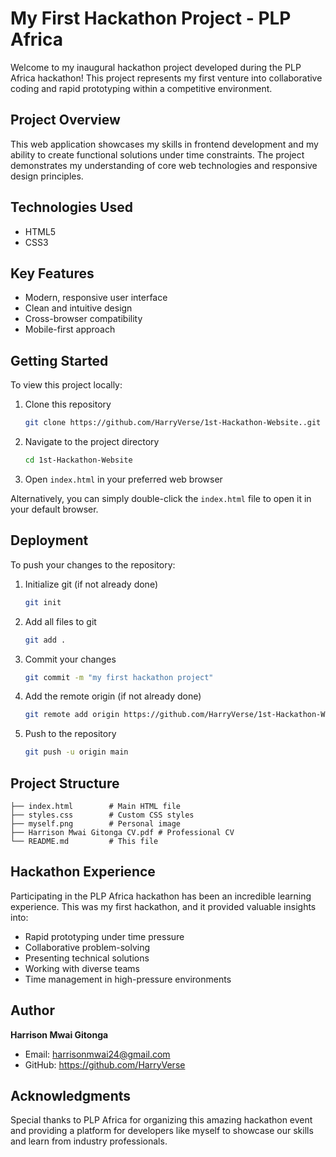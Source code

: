 # My First Hackathon Project - PLP Africa

Welcome to my inaugural hackathon project developed during the PLP Africa hackathon! This project represents my first venture into collaborative coding and rapid prototyping within a competitive environment.

## Project Overview

This web application showcases my skills in frontend development and my ability to create functional solutions under time constraints. The project demonstrates my understanding of core web technologies and responsive design principles.

## Technologies Used

- HTML5
- CSS3

## Key Features

- Modern, responsive user interface
- Clean and intuitive design
- Cross-browser compatibility
- Mobile-first approach

## Getting Started

To view this project locally:

1. Clone this repository
   ```bash
   git clone https://github.com/HarryVerse/1st-Hackathon-Website..git
   ```

2. Navigate to the project directory
   ```bash
   cd 1st-Hackathon-Website
   ```

3. Open `index.html` in your preferred web browser

Alternatively, you can simply double-click the `index.html` file to open it in your default browser.

## Deployment

To push your changes to the repository:

1. Initialize git (if not already done)
   ```bash
   git init
   ```

2. Add all files to git
   ```bash
   git add .
   ```

3. Commit your changes
   ```bash
   git commit -m "my first hackathon project"
   ```

4. Add the remote origin (if not already done)
   ```bash
   git remote add origin https://github.com/HarryVerse/1st-Hackathon-Website..git
   ```

5. Push to the repository
   ```bash
   git push -u origin main
   ```

## Project Structure

```
├── index.html        # Main HTML file
├── styles.css        # Custom CSS styles
├── myself.png        # Personal image
├── Harrison Mwai Gitonga CV.pdf # Professional CV
└── README.md         # This file
```

## Hackathon Experience

Participating in the PLP Africa hackathon has been an incredible learning experience. This was my first hackathon, and it provided valuable insights into:

- Rapid prototyping under time pressure
- Collaborative problem-solving
- Presenting technical solutions
- Working with diverse teams
- Time management in high-pressure environments

## Author

**Harrison Mwai Gitonga**
- Email: harrisonmwai24@gmail.com
- GitHub: https://github.com/HarryVerse

## Acknowledgments

Special thanks to PLP Africa for organizing this amazing hackathon event and providing a platform for developers like myself to showcase our skills and learn from industry professionals.

